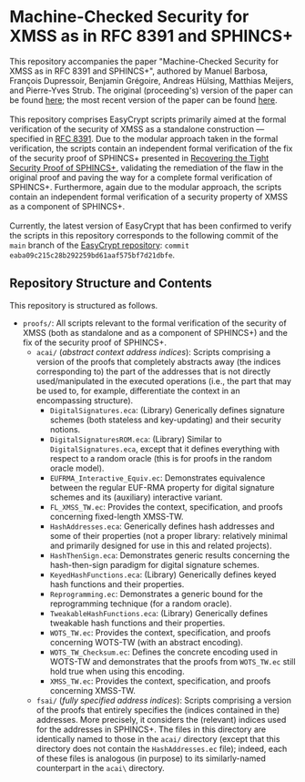 # Machine-Checked Security for XMSS as in RFC 8391 and SPHINCS+
This repository accompanies the paper "Machine-Checked Security for XMSS as in RFC 8391 and SPHINCS+", authored by Manuel Barbosa, François Dupressoir, Benjamin Grégoire, Andreas Hülsing, Matthias Meijers, and Pierre-Yves Strub. The original (proceeding's) version of the paper can be found [here](https://link.springer.com/chapter/10.1007/978-3-031-38554-4_14); the most recent version of the paper can be found [here](https://eprint.iacr.org/2023/408).\
\
This repository comprises EasyCrypt scripts primarily aimed at the formal verification of the security of XMSS as a standalone construction &mdash; specified in [RFC 8391](https://www.rfc-editor.org/rfc/rfc8391). Due to the modular approach taken in the formal verification, the scripts contain an independent formal verification of the fix of the security proof of SPHINCS+ presented in [Recovering the Tight Security Proof of SPHINCS+](https://link.springer.com/chapter/10.1007/978-3-031-22972-5_1), validating the remediation of the flaw in the original proof and paving the way for a complete formal verification of SPHINCS+. Furthermore, again due to the modular approach, the scripts contain an independent formal verification of a security property of XMSS as a component of SPHINCS+.\
\
Currently, the latest version of EasyCrypt that has been confirmed to verify the scripts in this repository corresponds to the following commit of the `main` branch of the [EasyCrypt repository](https://github.com/EasyCrypt/easycrypt): `commit eaba09c215c28b292259bd61aaf575bf7d21dbfe`.

## Repository Structure and Contents
This repository is structured as follows.
* `proofs/`: All scripts relevant to the formal verification of the security of XMSS (both as standalone and as a component of SPHINCS+) and the fix of the security proof of SPHINCS+.
  * `acai/` (*abstract context address indices*): Scripts comprising a version of the proofs that completely abstracts away (the indices corresponding to) the part of the addresses that is not directly used/manipulated in the executed operations (i.e., the part that may be used to, for example, differentiate the context in an encompassing structure).  
    * `DigitalSignatures.eca`: (Library) Generically defines signature schemes (both stateless and key-updating) and their security notions.
    * `DigitalSignaturesROM.eca`: (Library) Similar to `DigitalSignatures.eca`, except that it defines everything with respect to a random oracle (this is for proofs in the random oracle model).
    * `EUFRMA_Interactive_Equiv.ec`: Demonstrates equivalence between the regular EUF-RMA property for digital signature schemes and its (auxiliary) interactive variant.
    * `FL_XMSS_TW.ec`: Provides the context, specification, and proofs concerning fixed-length XMSS-TW.
    * `HashAddresses.eca`: Generically defines hash addresses and some of their properties (not a proper library: relatively minimal and primarily designed for use in this and related projects).
    * `HashThenSign.eca`: Demonstrates generic results concerning the hash-then-sign paradigm for digital signature schemes.
    * `KeyedHashFunctions.eca`: (Library) Generically defines keyed hash functions and their properties.
    * `Reprogramming.ec`: Demonstrates a generic bound for the reprogramming technique (for a random oracle).
    * `TweakableHashFunctions.eca`: (Library) Generically defines tweakable hash functions and their properties.
    * `WOTS_TW.ec`: Provides the context, specification, and proofs concerning WOTS-TW (with an abstract encoding).
    * `WOTS_TW_Checksum.ec`: Defines the concrete encoding used in WOTS-TW and demonstrates that the proofs from `WOTS_TW.ec` still hold true when using this encoding.
    * `XMSS_TW.ec`: Provides the context, specification, and proofs concerning XMSS-TW.
  * `fsai/` (*fully specified address indices*): Scripts comprising a version of the proofs that entirely specifies the (indices contained in the) addresses. More precisely, it considers the (relevant) indices used for the addresses in SPHINCS+. The files in this directory are identically named to those in the `acai/` directory (except that this directory does not contain the `HashAddresses.ec` file); indeed, each of these files is analogous (in purpose) to its similarly-named counterpart in the `acai\` directory.
